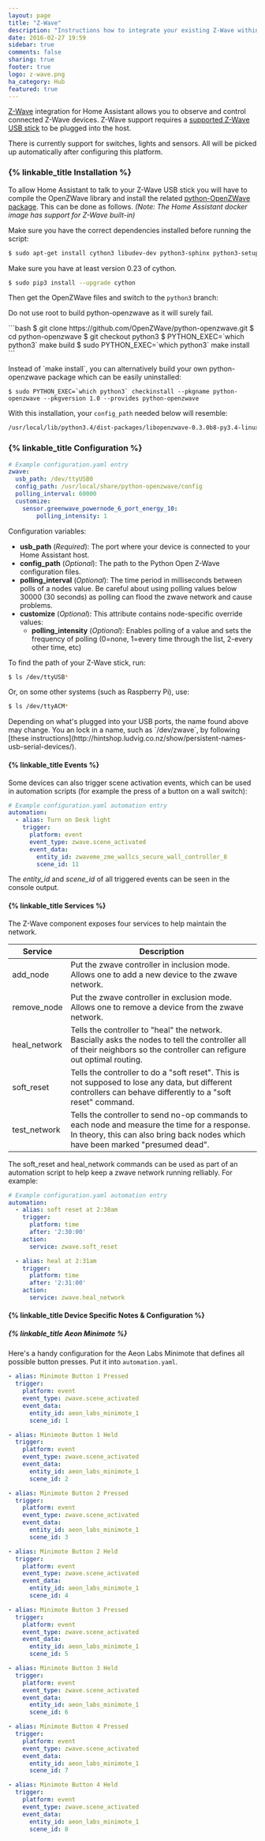 ```yaml
---
layout: page
title: "Z-Wave"
description: "Instructions how to integrate your existing Z-Wave within Home Assistant."
date: 2016-02-27 19:59
sidebar: true
comments: false
sharing: true
footer: true
logo: z-wave.png
ha_category: Hub
featured: true
---
```


[Z-Wave](http://www.z-wave.com/) integration for Home Assistant allows you to observe and control connected Z-Wave devices. Z-Wave support requires a [supported Z-Wave USB stick](https://github.com/OpenZWave/open-zwave/wiki/Controller-Compatibility-List) to be plugged into the host.

There is currently support for switches, lights and sensors. All will be picked up automatically after configuring this platform.

### {% linkable_title Installation %}

To allow Home Assistant to talk to your Z-Wave USB stick you will have to compile the OpenZWave library and install the related [python-OpenZWave package](https://github.com/OpenZWave/python-openzwave). This can be done as follows. _(Note: The Home Assistant docker image has support for Z-Wave built-in)_

Make sure you have the correct dependencies installed before running the script:

```bash
$ sudo apt-get install cython3 libudev-dev python3-sphinx python3-setuptools
```

Make sure you have at least version 0.23 of cython.

```bash
$ sudo pip3 install --upgrade cython
```

Then get the OpenZWave files and switch to the `python3` branch:
<p class='note warning'>Do not use root to build python-openzwave as it will surely fail.</p>
```bash
$ git clone https://github.com/OpenZWave/python-openzwave.git
$ cd python-openzwave
$ git checkout python3
$ PYTHON_EXEC=`which python3` make build
$ sudo PYTHON_EXEC=`which python3` make install
```
<p class='note'>
Instead of `make install`, you can alternatively build your own python-openzwave package which can be easily uninstalled:

```$ sudo PYTHON_EXEC=`which python3` checkinstall --pkgname python-openzwave --pkgversion 1.0 --provides python-openzwave```

</p>

With this installation, your `config_path` needed below will resemble:

```bash
/usr/local/lib/python3.4/dist-packages/libopenzwave-0.3.0b8-py3.4-linux-x86_64.egg/config
```


### {% linkable_title Configuration %}

```yaml
# Example configuration.yaml entry
zwave:
  usb_path: /dev/ttyUSB0
  config_path: /usr/local/share/python-openzwave/config
  polling_interval: 60000
  customize:
    sensor.greenwave_powernode_6_port_energy_10:
        polling_intensity: 1
```

Configuration variables:

- **usb_path** (*Required*): The port where your device is connected to your Home Assistant host.
- **config_path** (*Optional*): The path to the Python Open Z-Wave configuration files.
- **polling_interval** (*Optional*): The time period in milliseconds between polls of a nodes value. Be careful about using polling values below 30000 (30 seconds) as polling can flood the zwave network and cause problems.
- **customize** (*Optional*): This attribute contains node-specific override values:
  - **polling_intensity** (*Optional*): Enables polling of a value and sets the frequency of polling (0=none, 1=every time through the list, 2-every other time, etc)

To find the path of your Z-Wave stick, run:

```bash
$ ls /dev/ttyUSB*
```

Or, on some other systems (such as Raspberry Pi), use:

```bash
$ ls /dev/ttyACM*
```

<p class='note'>
Depending on what's plugged into your USB ports, the name found above may change. You an lock in a name, such as `/dev/zwave`, by following [these instructions](http://hintshop.ludvig.co.nz/show/persistent-names-usb-serial-devices/). 
</p>

#### {% linkable_title Events %}

Some devices can also trigger scene activation events, which can be used in automation scripts (for example the press of a button on a wall switch):

```yaml
# Example configuration.yaml automation entry
automation:
  - alias: Turn on Desk light
    trigger:
      platform: event
      event_type: zwave.scene_activated
      event_data:
        entity_id: zwaveme_zme_wallcs_secure_wall_controller_8
        scene_id: 11
```

The *entity_id* and *scene_id* of all triggered events can be seen in the console output.

#### {% linkable_title Services %}

The Z-Wave component exposes four services to help maintain the network.

| Service | Description |
| ------- | ----------- |
| add_node | Put the zwave controller in inclusion mode. Allows one to add a new device to the zwave network.|
| remove_node | Put the zwave controller in exclusion mode. Allows one to remove a device from the zwave network.|
| heal_network | Tells the controller to "heal" the network. Bascially asks the nodes to tell the controller all of their neighbors so the controller can refigure out optimal routing. |
| soft_reset | Tells the controller to do a "soft reset". This is not supposed to lose any data, but different controllers can behave differently to a "soft reset" command.|
| test_network | Tells the controller to send no-op commands to each node and measure the time for a response. In theory, this can also bring back nodes which have been marked "presumed dead".|

The soft_reset and heal_network commands can be used as part of an automation script
to help keep a zwave network running relliably. For example:

```yaml
# Example configuration.yaml automation entry
automation:
  - alias: soft reset at 2:30am
    trigger:
      platform: time
      after: '2:30:00'
    action:
      service: zwave.soft_reset

  - alias: heal at 2:31am
    trigger:
      platform: time
      after: '2:31:00'
    action:
      service: zwave.heal_network
```

#### {% linkable_title Device Specific Notes & Configuration %}

##### {% linkable_title Aeon Minimote %}

Here's a handy configuration for the Aeon Labs Minimote that defines all possible button presses. Put it into `automation.yaml`.

```yaml
- alias: Minimote Button 1 Pressed
  trigger:
    platform: event
    event_type: zwave.scene_activated
    event_data:
      entity_id: aeon_labs_minimote_1
      scene_id: 1

- alias: Minimote Button 1 Held
  trigger:
    platform: event
    event_type: zwave.scene_activated
    event_data:
      entity_id: aeon_labs_minimote_1
      scene_id: 2

- alias: Minimote Button 2 Pressed
  trigger:
    platform: event
    event_type: zwave.scene_activated
    event_data:
      entity_id: aeon_labs_minimote_1
      scene_id: 3

- alias: Minimote Button 2 Held
  trigger:
    platform: event
    event_type: zwave.scene_activated
    event_data:
      entity_id: aeon_labs_minimote_1
      scene_id: 4

- alias: Minimote Button 3 Pressed
  trigger:
    platform: event
    event_type: zwave.scene_activated
    event_data:
      entity_id: aeon_labs_minimote_1
      scene_id: 5

- alias: Minimote Button 3 Held
  trigger:
    platform: event
    event_type: zwave.scene_activated
    event_data:
      entity_id: aeon_labs_minimote_1
      scene_id: 6

- alias: Minimote Button 4 Pressed
  trigger:
    platform: event
    event_type: zwave.scene_activated
    event_data:
      entity_id: aeon_labs_minimote_1
      scene_id: 7

- alias: Minimote Button 4 Held
  trigger:
    platform: event
    event_type: zwave.scene_activated
    event_data:
      entity_id: aeon_labs_minimote_1
      scene_id: 8
```
